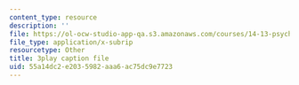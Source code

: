```yaml
---
content_type: resource
description: ''
file: https://ol-ocw-studio-app-qa.s3.amazonaws.com/courses/14-13-psychology-and-economics-spring-2020/55a14dc2e2035982aaa6ac75dc9e7723_lD_73cro7wc.vtt
file_type: application/x-subrip
resourcetype: Other
title: 3play caption file
uid: 55a14dc2-e203-5982-aaa6-ac75dc9e7723
---
```

